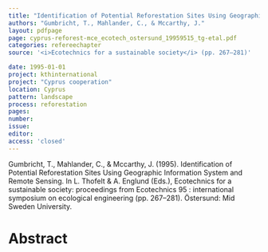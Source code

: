 ```yaml
---
title: "Identification of Potential Reforestation Sites Using Geographic Information System and Remote Sensing."
authors: "Gumbricht, T., Mahlander, C., & Mccarthy, J."
layout: pdfpage
page: cyprus-reforest-mce_ecotech_ostersund_19959515_tg-etal.pdf
categories: refereechapter
source: '<i>Ecotechnics for a sustainable society</i> (pp. 267–281)'

date: 1995-01-01
project: kthinternational
project: "Cyprus cooperation"
location: Cyprus
pattern: landscape
process: reforestation
pages:
number:
issue:
editor:
access: 'closed'
---
```


Gumbricht, T., Mahlander, C., & Mccarthy, J. (1995). Identification of Potential Reforestation Sites Using Geographic Information System and Remote Sensing. In L. Thofelt & A. Englund (Eds.), Ecotechnics for a sustainable society: proceedings from Ecotechnics 95 : international symposium on ecological engineering (pp. 267–281). Östersund: Mid Sweden University.

<h1 class='foot-description'>Abstract</h1>
